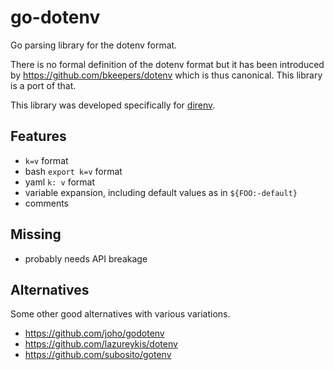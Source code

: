# go-dotenv

Go parsing library for the dotenv format.

There is no formal definition of the dotenv format but it has been introduced
by https://github.com/bkeepers/dotenv which is thus canonical. This library is a port of that.

This library was developed specifically for [direnv](https://direnv.net).

## Features

* `k=v` format
* bash `export k=v` format
* yaml `k: v` format
* variable expansion, including default values as in `${FOO:-default}`
* comments

## Missing

* probably needs API breakage

## Alternatives

Some other good alternatives with various variations.

* https://github.com/joho/godotenv
* https://github.com/lazureykis/dotenv
* https://github.com/subosito/gotenv

